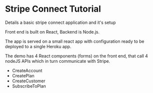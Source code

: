 
# Stripe Connect Tutorial

Details a basic stripe connect application and it's setup

Front end is built on React, Backend is Node.js.

The app is served on a small react app with configuration ready to be deployed to a single Heroku app.

The demo has 4 React components (forms) on the front end, that call 4 nodeJS APIs which in turn communicate with Stripe.

- CreateAccount
- CreatePlan
- CreateCustomer
- SubscribeToPlan